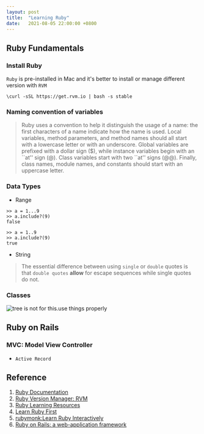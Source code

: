 ```yaml
---
layout: post
title:  "Learning Ruby"
date:   2021-08-05 22:00:00 +0800
---
```


## Ruby Fundamentals

### Install Ruby

`Ruby` is pre-installed in Mac and it's better to install or manage different version with `RVM`

```{bash}
\curl -sSL https://get.rvm.io | bash -s stable
```

### Naming convention of variables

> Ruby uses a convention to help it distinguish the usage of a name: the first characters of a name indicate how the name is used. Local variables, method parameters, and method names should all start with a lowercase letter or with an underscore. Global variables are prefixed with a dollar sign ($), while instance variables begin with an \``at'' sign (@). Class variables start with two ``at'' signs (@@). Finally, class names, module names, and constants should start with an uppercase letter.

### Data Types

- Range

```{bash}
>> a = 1...9
>> a.include?(9)
false

>> a = 1..9
>> a.include?(9)
true
```
- String

> The essential difference between using `single` or `double` quotes is that `double quotes` **allow** for escape sequences while single quotes do not.


### Classes

![tree is not for this.use things properly]({{site.baseurl}}/resources/ruby-what-is-a-class.png)


## Ruby on Rails

### MVC: Model View Controller

- `Active Record`

## Reference

1. [Ruby Documentation](https://www.ruby-lang.org/en/documentation/)
2. [Ruby Version Manager: RVM](https://en.wikibooks.org/wiki/Ruby_Programming/Overview)
3. [Ruby Learning Resources](https://github.com/EbookFoundation/free-programming-books/blob/master/books/free-programming-books.md#ruby)
4. [Learn Ruby First](https://essenceofchaos.gitbooks.io/learn-ruby-first/content/)
5. [rubymonk:Learn Ruby Interactively](https://rubymonk.com/)
6. [Ruby on Rails: a web-application framework](https://rubyonrails.org/)